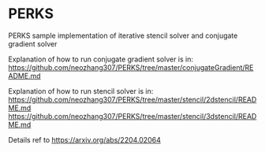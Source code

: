 # PERKS
PERKS sample implementation of iterative stencil solver and conjugate gradient solver

Explanation of how to run conjugate gradient solver is in:
https://github.com/neozhang307/PERKS/tree/master/conjugateGradient/README.md

Explanation of how to run stencil solver is in:
https://github.com/neozhang307/PERKS/tree/master/stencil/2dstencil/README.md
https://github.com/neozhang307/PERKS/tree/master/stencil/3dstencil/README.md

Details ref to https://arxiv.org/abs/2204.02064
